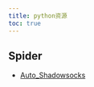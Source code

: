 ```yaml
---
title: python资源
toc: true
---
```


## Spider
- [Auto_Shadowsocks](https://github.com/VonSdite/Auto_Shadowsocks)
